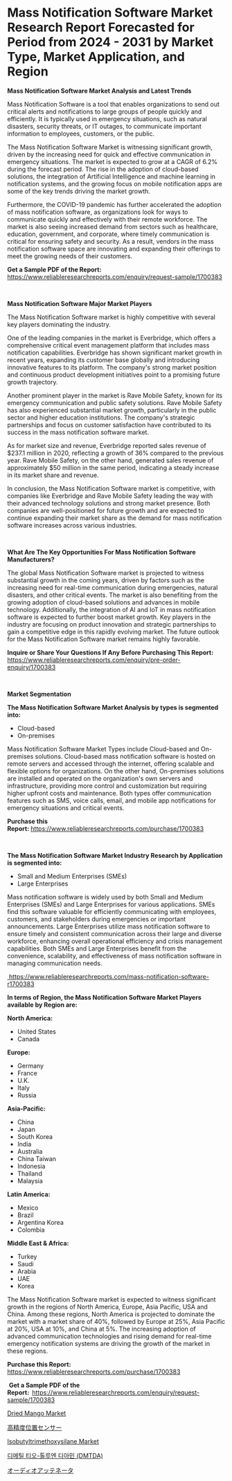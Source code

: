 <p><h1>Mass Notification Software Market Research Report Forecasted for Period from 2024 -  2031 by Market Type, Market Application, and Region</h1></p><p><strong>Mass Notification Software Market Analysis and Latest Trends</strong></p>
<p><p>Mass Notification Software is a tool that enables organizations to send out critical alerts and notifications to large groups of people quickly and efficiently. It is typically used in emergency situations, such as natural disasters, security threats, or IT outages, to communicate important information to employees, customers, or the public.</p><p>The Mass Notification Software Market is witnessing significant growth, driven by the increasing need for quick and effective communication in emergency situations. The market is expected to grow at a CAGR of 6.2% during the forecast period. The rise in the adoption of cloud-based solutions, the integration of Artificial Intelligence and machine learning in notification systems, and the growing focus on mobile notification apps are some of the key trends driving the market growth.</p><p>Furthermore, the COVID-19 pandemic has further accelerated the adoption of mass notification software, as organizations look for ways to communicate quickly and effectively with their remote workforce. The market is also seeing increased demand from sectors such as healthcare, education, government, and corporate, where timely communication is critical for ensuring safety and security. As a result, vendors in the mass notification software space are innovating and expanding their offerings to meet the growing needs of their customers.</p></p>
<p><strong>Get a Sample PDF of the Report:&nbsp;</strong> <a href="https://www.reliableresearchreports.com/enquiry/request-sample/1700383">https://www.reliableresearchreports.com/enquiry/request-sample/1700383</a></p>
<p>&nbsp;</p>
<p><strong>Mass Notification Software Major Market Players</strong></p>
<p><p>The Mass Notification Software market is highly competitive with several key players dominating the industry. </p><p>One of the leading companies in the market is Everbridge, which offers a comprehensive critical event management platform that includes mass notification capabilities. Everbridge has shown significant market growth in recent years, expanding its customer base globally and introducing innovative features to its platform. The company's strong market position and continuous product development initiatives point to a promising future growth trajectory.</p><p>Another prominent player in the market is Rave Mobile Safety, known for its emergency communication and public safety solutions. Rave Mobile Safety has also experienced substantial market growth, particularly in the public sector and higher education institutions. The company's strategic partnerships and focus on customer satisfaction have contributed to its success in the mass notification software market.</p><p>As for market size and revenue, Everbridge reported sales revenue of $237.1 million in 2020, reflecting a growth of 36% compared to the previous year. Rave Mobile Safety, on the other hand, generated sales revenue of approximately $50 million in the same period, indicating a steady increase in its market share and revenue.</p><p>In conclusion, the Mass Notification Software market is competitive, with companies like Everbridge and Rave Mobile Safety leading the way with their advanced technology solutions and strong market presence. Both companies are well-positioned for future growth and are expected to continue expanding their market share as the demand for mass notification software increases across various industries.</p></p>
<p>&nbsp;</p>
<p><strong>What Are The Key Opportunities For Mass Notification Software Manufacturers?</strong></p>
<p><p>The global Mass Notification Software market is projected to witness substantial growth in the coming years, driven by factors such as the increasing need for real-time communication during emergencies, natural disasters, and other critical events. The market is also benefiting from the growing adoption of cloud-based solutions and advances in mobile technology. Additionally, the integration of AI and IoT in mass notification software is expected to further boost market growth. Key players in the industry are focusing on product innovation and strategic partnerships to gain a competitive edge in this rapidly evolving market. The future outlook for the Mass Notification Software market remains highly favorable.</p></p>
<p><strong>Inquire or Share Your Questions If Any Before Purchasing This Report:</strong> <a href="https://www.reliableresearchreports.com/enquiry/pre-order-enquiry/1700383">https://www.reliableresearchreports.com/enquiry/pre-order-enquiry/1700383</a></p>
<p>&nbsp;</p>
<p><strong>Market Segmentation</strong></p>
<p><strong>The Mass Notification Software Market Analysis by types is segmented into:</strong></p>
<p><ul><li>Cloud-based</li><li>On-premises</li></ul></p>
<p><p>Mass Notification Software Market Types include Cloud-based and On-premises solutions. Cloud-based mass notification software is hosted on remote servers and accessed through the internet, offering scalable and flexible options for organizations. On the other hand, On-premises solutions are installed and operated on the organization's own servers and infrastructure, providing more control and customization but requiring higher upfront costs and maintenance. Both types offer communication features such as SMS, voice calls, email, and mobile app notifications for emergency situations and critical events.</p></p>
<p><strong>Purchase this Report:&nbsp;</strong><a href="https://www.reliableresearchreports.com/purchase/1700383">https://www.reliableresearchreports.com/purchase/1700383</a></p>
<p>&nbsp;</p>
<p><strong>The Mass Notification Software Market Industry Research by Application is segmented into:</strong></p>
<p><ul><li>Small and Medium Enterprises (SMEs)</li><li>Large Enterprises</li></ul></p>
<p><p>Mass notification software is widely used by both Small and Medium Enterprises (SMEs) and Large Enterprises for various applications. SMEs find this software valuable for efficiently communicating with employees, customers, and stakeholders during emergencies or important announcements. Large Enterprises utilize mass notification software to ensure timely and consistent communication across their large and diverse workforce, enhancing overall operational efficiency and crisis management capabilities. Both SMEs and Large Enterprises benefit from the convenience, scalability, and effectiveness of mass notification software in managing communication needs.</p></p>
<p><a href="https://www.reliableresearchreports.com/mass-notification-software-r1700383">&nbsp;https://www.reliableresearchreports.com/mass-notification-software-r1700383</a></p>
<p><strong>In terms of Region, the Mass Notification Software Market Players available by Region are:</strong></p>
<p>
    <p> <strong> North America: </strong>
        <ul>
            <li>United States</li>
            <li>Canada</li>
        </ul>
        </p> 
    <p> <strong> Europe: </strong>
        <ul>
            <li>Germany</li>
            <li>France</li>
            <li>U.K.</li>
            <li>Italy</li>
            <li>Russia</li>
        </ul>
        </p> 
    <p> <strong> Asia-Pacific: </strong>
        <ul>
            <li>China</li>
            <li>Japan</li>
            <li>South Korea</li>
            <li>India</li>
            <li>Australia</li>
            <li>China Taiwan</li>
            <li>Indonesia</li>
            <li>Thailand</li>
            <li>Malaysia</li>
        </ul>
        </p> 
    <p> <strong> Latin America: </strong>
        <ul>
            <li>Mexico</li>
            <li>Brazil</li>
            <li>Argentina Korea</li>
            <li>Colombia</li>
        </ul>
        </p> 
    <p> <strong> Middle East & Africa: </strong>
        <ul>
            <li>Turkey</li>
            <li>Saudi</li>
            <li>Arabia</li>
            <li>UAE</li>
            <li>Korea</li>
        </ul>
    </p>
    </p>
<p><p>The Mass Notification Software market is expected to witness significant growth in the regions of North America, Europe, Asia Pacific, USA and China. Among these regions, North America is projected to dominate the market with a market share of 40%, followed by Europe at 25%, Asia Pacific at 20%, USA at 10%, and China at 5%. The increasing adoption of advanced communication technologies and rising demand for real-time emergency notification systems are driving the growth of the market in these regions.</p></p>
<p><strong>Purchase this Report: </strong><a href="https://www.reliableresearchreports.com/purchase/1700383">https://www.reliableresearchreports.com/purchase/1700383</a></p>
<p>&nbsp;<strong>Get a Sample PDF of the Report:&nbsp;&nbsp;</strong><a href="https://www.reliableresearchreports.com/enquiry/request-sample/1700383">https://www.reliableresearchreports.com/enquiry/request-sample/1700383</a></p>
<p><strong></strong></p>
<p><p><a href="https://issuu.com/reportprime-2/docs/dried-mango-market-size-2030.pptx">Dried Mango Market</a></p><p><a href="https://github.com/xtkhtofdt934839/Market-Research-Report-List-2/blob/main/6310789123917.md">高精度位置センサー</a></p><p><a href="https://github.com/WillieWoodard/Market-Research-Report-List-5/blob/main/isobutyltrimethoxysilane-market.md">Isobutyltrimethoxysilane Market</a></p><p><a href="https://github.com/nigaleamar09/Market-Research-Report-List-1/blob/main/5356594109256.md">디메틸 티오-톨루엔 디아민 (DMTDA)</a></p><p><a href="https://github.com/dathomson6534/Market-Research-Report-List-1/blob/main/2560063123138.md">オーディオアッテネータ</a></p></p>